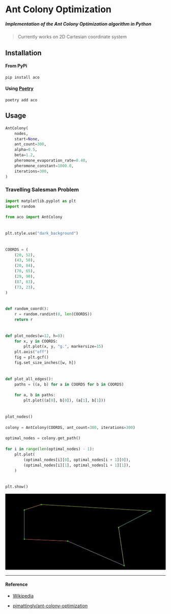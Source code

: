 # Ant Colony Optimization

##### Implementation of the Ant Colony Optimization algorithm in Python

> Currently works on 2D Cartesian coordinate system

## Installation

#### From PyPi

```shell
pip install aco
```

#### Using [Poetry](https://python-poetry.org/)

```shell
poetry add aco
```

## Usage

```python
AntColony(
    nodes,
    start=None,
    ant_count=300,
    alpha=0.5,
    beta=1.2,
    pheromone_evaporation_rate=0.40,
    pheromone_constant=1000.0,
    iterations=300,
)
```

### Travelling Salesman Problem
```python
import matplotlib.pyplot as plt
import random

from aco import AntColony


plt.style.use("dark_background")


COORDS = (
    (20, 52),
    (43, 50),
    (20, 84),
    (70, 65),
    (29, 90),
    (87, 83),
    (73, 23),
)


def random_coord():
    r = random.randint(0, len(COORDS))
    return r


def plot_nodes(w=12, h=8):
    for x, y in COORDS:
        plt.plot(x, y, "g.", markersize=15)
    plt.axis("off")
    fig = plt.gcf()
    fig.set_size_inches([w, h])


def plot_all_edges():
    paths = ((a, b) for a in COORDS for b in COORDS)

    for a, b in paths:
        plt.plot((a[0], b[0]), (a[1], b[1]))


plot_nodes()

colony = AntColony(COORDS, ant_count=300, iterations=300)

optimal_nodes = colony.get_path()

for i in range(len(optimal_nodes) - 1):
    plt.plot(
        (optimal_nodes[i][0], optimal_nodes[i + 1][0]),
        (optimal_nodes[i][1], optimal_nodes[i + 1][1]),
    )


plt.show()
```

![screenshot](screenshot.png)

---

#### Reference

- [Wikipedia](https://en.wikipedia.org/wiki/Ant_colony_optimization_algorithms)

- [pjmattingly/ant-colony-optimization](https://github.com/pjmattingly/ant-colony-optimization)
